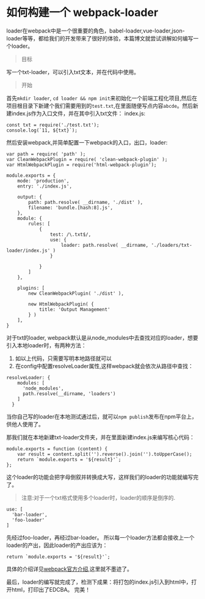 # 如何构建一个 webpack-loader

loader在webpack中是一个很重要的角色，babel-loader,vue-loader,json-loader等等，都给我们的开发带来了很好的体验，本篇博文就尝试讲解如何编写一个loader。

> 目标

写一个txt-loader，可以引入txt文本，并在代码中使用。

> 开始

首先`mkdir loader`, `cd loader && npm init`来初始化一个前端工程化项目,然后在项目根目录下新建个我们需要用到的`test.txt`,在里面随便写点内容`abcde`。然后新建index.js作为入口文件，并在其中引入txt文件：
index.js:
```
const txt = require('./test.txt');
console.log(`11, ${txt}`);
```

然后安装webpack,并简单配置一下webpack的入口，出口，loader:
```
var path = require( 'path' );
var CleanWebpackPlugin = require( 'clean-webpack-plugin' );
var HtmlWebpackPlugin = require('html-webpack-plugin');

module.exports = {
    mode: 'production',
    entry: './index.js',

    output: {
        path: path.resolve( __dirname, './dist' ),
        filename: 'bundle.[hash:8].js',
    },
    module: {
        rules: [
            {
                test: /\.txt$/,
                use: {
                    loader: path.resolve( __dirname, './loaders/txt-loader/index.js' )
                }

            }
        ]
    },

    plugins: [
        new CleanWebpackPlugin( './dist' ),

        new HtmlWebpackPlugin( {
            title: 'Output Management'
        } )
    ],
}
```
对于txt的loader, webpack默认是从node_modules中去查找对应的loader，想要引入本地loader时，有两种方法：

 1. 如以上代码，只需要写明本地路径就可以
 2. 在config中配置resolveLoader属性,这样webpack就会依次从路径中查找：
```
resolveLoader: {
    modules: [
      'node_modules',
      path.resolve(__dirname, 'loaders')
    ]
  }
```

当你自己写的loader在本地测试通过后，就可以`npm publish`发布在npm平台上，供他人使用了。

那我们就在本地新建txt-loader文件夹，并在里面新建index.js来编写核心代码：
```
module.exports = function (content) {
    var result = content.split('').reverse().join('').toUpperCase();
    return `module.exports = '${result}'`;
};
```
这个loader的功能会把字母倒叙并转换成大写，这样我们的loader的功能就编写完了。
> 注意:对于一个txt格式使用多个loader时，loader的顺序是倒序的.
```
use: [
  'bar-loader',
  'foo-loader'
]
```
先经过foo-loader，再经过bar-loader。
所以每一个loader方法都会接收上一个loader的产出，因此loader的产出应该为：
```
return `module.exports = '${result}'`;
```
具体的介绍详见[webpack官方介绍](https://webpack.docschina.org/contribute/writing-a-loader/),这里就不墨迹了。

最后，loader的编写就完成了，检测下成果：将打包的index.js引入到html中，打开html，打印出了EDCBA。
完美！